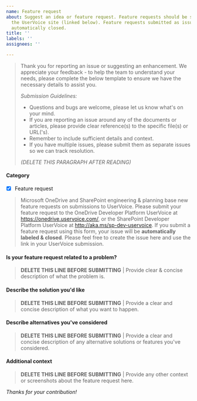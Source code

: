 ```yaml
---
name: Feature request
about: Suggest an idea or feature request. Feature requests should be submitted to
  the UserVoice site (linked below). Feature requests submitted as issues will be
  automatically closed.
title: ''
labels: ''
assignees: ''

---
```


> Thank you for reporting an issue or suggesting an enhancement. We appreciate your feedback - to help the team to understand your needs, please complete the below template to ensure we have the necessary details to assist you.
>
> _Submission Guidelines:_
> - Questions and bugs are welcome, please let us know what's on your mind.
> - If you are reporting an issue around any of the documents or articles, please provide clear reference(s) to the specific file(s) or URL('s).
> - Remember to include sufficient details and context.
> - If you have multiple issues, please submit them as separate issues so we can track resolution.
>
> _(DELETE THIS PARAGRAPH AFTER READING)_
>

#### Category
- [x] Feature request

> Microsoft OneDrive and SharePoint engineering & planning base new feature requests on submissions to UserVoice.  Please submit your feature request to the OneDrive Developer Platform UserVoice at https://onedrive.uservoice.com/, or the SharePoint Developer Platform UserVoice at http://aka.ms/sp-dev-uservoice.
> If you submit a feature request using this form, your issue will be **automatically labeled & closed**. Please feel free to create the issue here and use the link in your UserVoice submission.

#### Is your feature request related to a problem?

> **DELETE THIS LINE BEFORE SUBMITTING** | Provide clear & concise description of what the problem is.

#### Describe the solution you'd like

> **DELETE THIS LINE BEFORE SUBMITTING** | Provide a clear and concise description of what you want to happen.

#### Describe alternatives you've considered

> **DELETE THIS LINE BEFORE SUBMITTING** | Provide a clear and concise description of any alternative solutions or features you've considered.

#### Additional context

> **DELETE THIS LINE BEFORE SUBMITTING** | Provide any other context or screenshots about the feature request here.

*Thanks for your contribution!*
